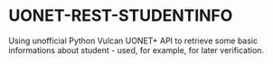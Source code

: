 # UONET-REST-STUDENTINFO
 Using unofficial Python Vulcan UONET+ API to retrieve some basic informations about student - used, for example, for later verification.
